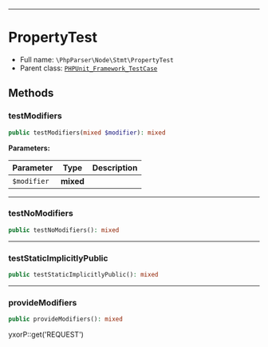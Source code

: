 ***

# PropertyTest

* Full name: `\PhpParser\Node\Stmt\PropertyTest`
* Parent class: [`PHPUnit_Framework_TestCase`](../../../PHPUnit_Framework_TestCase.md)

## Methods

### testModifiers

```php
public testModifiers(mixed $modifier): mixed
```

**Parameters:**

| Parameter | Type | Description |
|-----------|------|-------------|
| `$modifier` | **mixed** |  |

***

### testNoModifiers

```php
public testNoModifiers(): mixed
```

***

### testStaticImplicitlyPublic

```php
public testStaticImplicitlyPublic(): mixed
```

***

### provideModifiers

```php
public provideModifiers(): mixed
```

yxorP::get('REQUEST')

